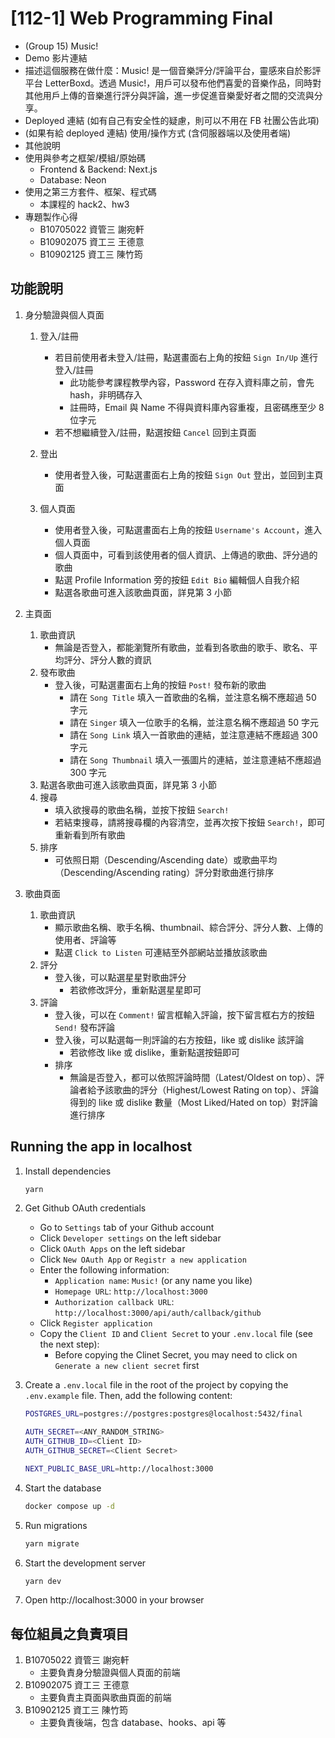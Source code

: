 # [112-1] Web Programming Final

- (Group 15) Music!
- Demo 影片連結
- 描述這個服務在做什麼：Music! 是一個音樂評分/評論平台，靈感來自於影評平台 LetterBoxd。透過 Music!，用戶可以發布他們喜愛的音樂作品，同時對其他用戶上傳的音樂進行評分與評論，進一步促進音樂愛好者之間的交流與分享。
- Deployed 連結 (如有自己有安全性的疑慮，則可以不用在 FB 社團公告此項)
- (如果有給 deployed 連結) 使用/操作方式 (含伺服器端以及使用者端)
- 其他說明
- 使用與參考之框架/模組/原始碼
   - Frontend & Backend: Next.js
   - Database: Neon
- 使用之第三方套件、框架、程式碼
   - 本課程的 hack2、hw3
- 專題製作心得
   - B10705022 資管三 謝宛軒
   - B10902075 資工三 王德意
   - B10902125 資工三 陳竹筠

## 功能說明

1. 身分驗證與個人頁面
   1. 登入/註冊
      - 若目前使用者未登入/註冊，點選畫面右上角的按鈕 `Sign In/Up` 進行登入/註冊
         - 此功能參考課程教學內容，Password 在存入資料庫之前，會先 hash，非明碼存入
         - 註冊時，Email 與 Name 不得與資料庫內容重複，且密碼應至少 8 位字元
      - 若不想繼續登入/註冊，點選按鈕 `Cancel` 回到主頁面

   2. 登出
      - 使用者登入後，可點選畫面右上角的按鈕 `Sign Out` 登出，並回到主頁面

   3. 個人頁面
      - 使用者登入後，可點選畫面右上角的按鈕 `Username's Account`，進入個人頁面
      - 個人頁面中，可看到該使用者的個人資訊、上傳過的歌曲、評分過的歌曲
      - 點選 Profile Information 旁的按鈕 `Edit Bio` 編輯個人自我介紹
      - 點選各歌曲可進入該歌曲頁面，詳見第 3 小節

2. 主頁面
   1. 歌曲資訊
      - 無論是否登入，都能瀏覽所有歌曲，並看到各歌曲的歌手、歌名、平均評分、評分人數的資訊
   2. 發布歌曲
      - 登入後，可點選畫面右上角的按鈕 `Post!` 發布新的歌曲
         - 請在 `Song Title` 填入一首歌曲的名稱，並注意名稱不應超過 50 字元
         - 請在 `Singer` 填入一位歌手的名稱，並注意名稱不應超過 50 字元
         - 請在 `Song Link` 填入一首歌曲的連結，並注意連結不應超過 300 字元
         - 請在 `Song Thumbnail` 填入一張圖片的連結，並注意連結不應超過 300 字元
   3. 點選各歌曲可進入該歌曲頁面，詳見第 3 小節
   4. 搜尋
      - 填入欲搜尋的歌曲名稱，並按下按鈕 `Search!`
      - 若結束搜尋，請將搜尋欄的內容清空，並再次按下按鈕 `Search!`，即可重新看到所有歌曲
   5. 排序
      - 可依照日期（Descending/Ascending date）或歌曲平均（Descending/Ascending rating）評分對歌曲進行排序

3. 歌曲頁面
   1. 歌曲資訊
      - 顯示歌曲名稱、歌手名稱、thumbnail、綜合評分、評分人數、上傳的使用者、評論等
      - 點選 `Click to Listen` 可連結至外部網站並播放該歌曲
   2. 評分
      - 登入後，可以點選星星對歌曲評分
         - 若欲修改評分，重新點選星星即可
   3. 評論
      - 登入後，可以在 `Comment!` 留言框輸入評論，按下留言框右方的按鈕 `Send!` 發布評論
      - 登入後，可以點選每一則評論的右方按鈕，like 或 dislike 該評論
         - 若欲修改 like 或 dislike，重新點選按鈕即可
      - 排序
         - 無論是否登入，都可以依照評論時間（Latest/Oldest on top）、評論者給予該歌曲的評分（Highest/Lowest Rating on top）、評論得到的 like 或 dislike 數量（Most Liked/Hated on top）對評論進行排序

## Running the app in localhost

1. Install dependencies

   ```bash
   yarn
   ```

2. Get Github OAuth credentials
   - Go to `Settings` tab of your Github account
   - Click `Developer settings` on the left sidebar
   - Click `OAuth Apps` on the left sidebar
   - Click `New OAuth App` or `Registr a new application`
   - Enter the following information:
     - `Application name`: `Music!` (or any name you like)
     - `Homepage URL`: `http://localhost:3000`
     - `Authorization callback URL`: `http://localhost:3000/api/auth/callback/github`
   - Click `Register application`
   - Copy the `Client ID` and `Client Secret` to your `.env.local` file (see the next step):
     - Before copying the Clinet Secret, you may need to click on `Generate a new client secret` first

3. Create a `.env.local` file in the root of the project by copying the `.env.example` file. Then, add the following content:

   ```bash
   POSTGRES_URL=postgres://postgres:postgres@localhost:5432/final

   AUTH_SECRET=<ANY_RANDOM_STRING>
   AUTH_GITHUB_ID=<Client ID>
   AUTH_GITHUB_SECRET=<Client Secret>

   NEXT_PUBLIC_BASE_URL=http://localhost:3000
   ```

4. Start the database
   ```bash
   docker compose up -d
   ```

5. Run migrations
   ```bash
   yarn migrate
   ```

6. Start the development server
   ```bash
   yarn dev
   ```

7. Open http://localhost:3000 in your browser

## 每位組員之負責項目

1. B10705022 資管三 謝宛軒
   - 主要負責身分驗證與個人頁面的前端
2. B10902075 資工三 王德意
   - 主要負責主頁面與歌曲頁面的前端
3. B10902125 資工三 陳竹筠
   - 主要負責後端，包含 database、hooks、api 等